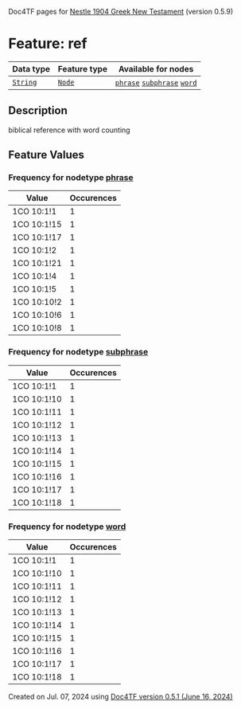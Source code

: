 Doc4TF pages for [Nestle 1904 Greek New Testament](https://github.com/saulocantanhede/tfgreek2/tree/0158b08039fb672626b3f9c2774f4d97120826fb/tf) (version 0.5.9)
# Feature: ref
Data type|Feature type|Available for nodes
---|---|---
[`String`](featuresbydatatype.md#string)|[`Node`](featuresbytype.md#node)| [`phrase`](featuresbynodetype.md#phrase)  [`subphrase`](featuresbynodetype.md#subphrase)  [`word`](featuresbynodetype.md#word) 
## Description
biblical reference with word counting
## Feature Values
### Frequency for nodetype [phrase](featuresbynodetype.md#phrase)
Value|Occurences
---|---
1CO 10:1!1|1
1CO 10:1!15|1
1CO 10:1!17|1
1CO 10:1!2|1
1CO 10:1!21|1
1CO 10:1!4|1
1CO 10:1!5|1
1CO 10:10!2|1
1CO 10:10!6|1
1CO 10:10!8|1
### Frequency for nodetype [subphrase](featuresbynodetype.md#subphrase)
Value|Occurences
---|---
1CO 10:1!1|1
1CO 10:1!10|1
1CO 10:1!11|1
1CO 10:1!12|1
1CO 10:1!13|1
1CO 10:1!14|1
1CO 10:1!15|1
1CO 10:1!16|1
1CO 10:1!17|1
1CO 10:1!18|1
### Frequency for nodetype [word](featuresbynodetype.md#word)
Value|Occurences
---|---
1CO 10:1!1|1
1CO 10:1!10|1
1CO 10:1!11|1
1CO 10:1!12|1
1CO 10:1!13|1
1CO 10:1!14|1
1CO 10:1!15|1
1CO 10:1!16|1
1CO 10:1!17|1
1CO 10:1!18|1
 

Created on Jul. 07, 2024 using [Doc4TF version 0.5.1 (June 16, 2024)](https://github.com/tonyjurg/Doc4TF/blob/main/CreateFeatureDoc.ipynb) 